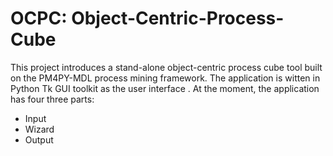 # OCPC: Object-Centric-Process-Cube
This project introduces a stand-alone object-centric process cube tool built on the PM4PY-MDL process mining framework. The application is witten in Python  Tk  GUI  toolkit  as  the  user interface . At the moment, the application has four three parts:
- Input
- Wizard
- Output

